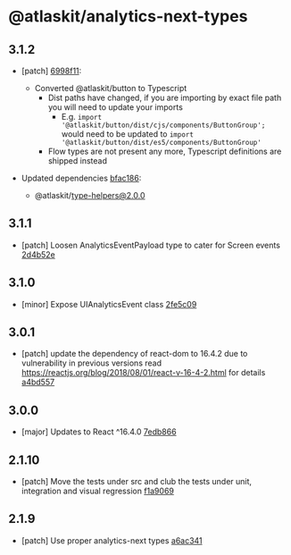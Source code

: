# @atlaskit/analytics-next-types

## 3.1.2
- [patch] [6998f11](https://bitbucket.org/atlassian/atlaskit-mk-2/commits/6998f11):

  - Converted @atlaskit/button to Typescript
    - Dist paths have changed, if you are importing by exact file path you will need to update your imports
      - E.g. `import '@atlaskit/button/dist/cjs/components/ButtonGroup';` would need to be updated to `import '@atlaskit/button/dist/es5/components/ButtonGroup'`
    - Flow types are not present any more, Typescript definitions are shipped instead

- Updated dependencies [bfac186](https://bitbucket.org/atlassian/atlaskit-mk-2/commits/bfac186):
  - @atlaskit/type-helpers@2.0.0

## 3.1.1
- [patch] Loosen AnalyticsEventPayload type to cater for Screen events [2d4b52e](https://bitbucket.org/atlassian/atlaskit-mk-2/commits/2d4b52e)

## 3.1.0
- [minor] Expose UIAnalyticsEvent class [2fe5c09](https://bitbucket.org/atlassian/atlaskit-mk-2/commits/2fe5c09)

## 3.0.1
- [patch] update the dependency of react-dom to 16.4.2 due to vulnerability in previous versions read https://reactjs.org/blog/2018/08/01/react-v-16-4-2.html for details [a4bd557](https://bitbucket.org/atlassian/atlaskit-mk-2/commits/a4bd557)

## 3.0.0
- [major] Updates to React ^16.4.0 [7edb866](https://bitbucket.org/atlassian/atlaskit-mk-2/commits/7edb866)

## 2.1.10
- [patch] Move the tests under src and club the tests under unit, integration and visual regression [f1a9069](https://bitbucket.org/atlassian/atlaskit-mk-2/commits/f1a9069)

## 2.1.9
- [patch] Use proper analytics-next types [a6ac341](https://bitbucket.org/atlassian/atlaskit-mk-2/commits/a6ac341)
